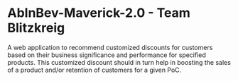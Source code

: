# AbInBev-Maverick-2.0 - Team Blitzkreig
A web application to recommend customized discounts for customers based on their business significance and performance for specified products.
This customized discount should in turn help in boosting the sales of a product and/or retention of customers for a given PoC.
